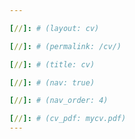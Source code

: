 ```yaml
---

[//]: # (layout: cv)

[//]: # (permalink: /cv/)

[//]: # (title: cv)

[//]: # (nav: true)

[//]: # (nav_order: 4)

[//]: # (cv_pdf: mycv.pdf)
---
```


